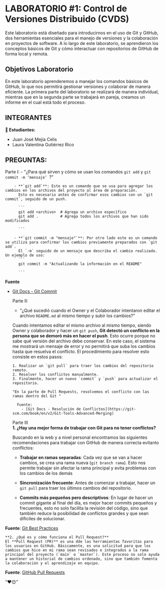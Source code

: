 # LABORATORIO #1: Control de Versiones Distribuido (CVDS)

Este laboratorio está diseñado para introducirnos en el uso de Git y GitHub, dos herramientas esenciales para el manejo de versiones y la colaboración en proyectos de software. A lo largo de este laboratorio, se aprendieron los conceptos básicos de Git y cómo interactuar con repositorios de GitHub de forma local y remota.

## Objetivos Laboratorio

En este laboratorio aprenderemos a manejar los comandos básicos de GitHub, lo que nos permitirá gestionar versiones y colaborar de manera eficiente. La primera parte del laboratorio se realizará de manera individual, mientras que en la segunda parte se trabajará en pareja, creamos un informe en el cual está todo el proceso.

## INTEGRANTES

**👥 Estudiantes:**

- Juan José Mejía Celis
- Laura Valentina Gutiérrez Rico


## PREGUNTAS:

  Parte I:
    - "¿Para qué sirven y cómo se usan los comandos `git add` y `git commit -m ‘mensaje’ `?"

        - **`git add`**: Este es un comando que se usa para agregar los cambios en los archivos del proyecto al área de preparación.
          Esto es necesario antes de confirmar esos cambios con un `git commit`, seguido de un push.

          ```
          git add <archivo>  # Agrega un archivo específico
          git add .          # Agrega todos los archivos que han sido modificados

          ```

        - **`git commit -m "mensaje"`**: Por otro lado este es un comando se utiliza para confirmar los cambios previamente preparados con `git add`. 
          El `-m` seguido de un mensaje que describa el cambio realizado. Un ejemplo de uso:
          ```
          git commit -m "Actualizando la información en el README"

          ```

**Fuente**
- [Git Docs - Git Commit](https://git-scm.com/docs/git-commit)

   Parte II:
    - "¿Qué sucedió cuando el Owner y el Colaborador intentaron editar el archivo `README.md` al mismo tiempo y subir los cambios?"
 
 	Cuando intentamos editar el mismo archivo al mismo tiempo, siendo Owner y colaborador y hacer un `git push`, **Git detectó un conflicto en la persona que se demoró más en hacer el push**. Esto ocurre porque no sabe qué versión del archivo debe conservar. En este caso, el sistema me mostrará un mensaje de error y no permitirá que suba los cambios hasta que resuelva el conflicto. El procedimiento para resolver esto consiste en estos pasos:

	```
	1. Realizar un `git pull` para traer los cambios del repositorio remoto.
	2. Resolver los conflictos manualmente.
	3. Finalmente, hacer un nuevo `commit` y `push` para actualizar el repositorio.

	"En la parte de Pull Requests, resolvemos el conflicto con las ramas dentro del Git "
	```

        Fuente:
          - [Git Docs - Resolución de Conflictos](https://git-scm.com/book/en/v2/Git-Tools-Advanced-Merging)

   Parte III  
	**1. ¿Hay una mejor forma de trabajar con Git para no tener conflictos?**  

	Buscando en la web y a nivel personal encontramos las siguientes recomendaciones para trabajar con GitHub de manera correcta evitanto conflictos:

	- **Trabajar en ramas separadas**: Cada vez que se van a hacer cambios, se crea una rama nueva (`git branch rama`). Esto nos permite trabajar sin afectar la rama principal y evita problemas con los cambios de los demás

	- **Sincronización frecuente**: Antes de comenzar a trabajar, hacer un `git pull` para traer los últimos cambios del repositorio.

	- **Commits más pequeños pero descriptivos**: En lugar de hacer un commit gigante al final del día, es mejor hacer commits pequeños y frecuentes, esto no solo facilita la revisión del código, sino que también reduce la posibilidad de conflictos grandes y que sean dificiles de solucionar.

**Fuente**: [Git Best Practices](https://www.atlassian.com/git/tutorials/comparing-workflows)  

	**2. ¿Qué es y cómo funciona el Pull Request?**  
	El **Pull Request (PR)** es una dde las herramientas favoritas para los usuarios en GitHub. Básicamente, es una solicitud para que los cambios que hice en mi rama sean revisados e integrados a la rama principal del proyecto (`main` o `master`). Este proceso no solo ayuda a mantener un historial de cambios ordenado, sino que también fomenta la colaboración y el aprendizaje en equipo.  

**Fuente**: [GitHub Pull Requests](https://docs.github.com/en/pull-requests)  


"❤️😊"

